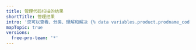 ```yaml
---
title: 管理代码扫描的结果
shortTitle: 管理结果
intro: '您可以查看、分类、理解和解决 {% data variables.product.prodname_code_scanning %} 找到的漏洞和错误。'
mapTopic: true
versions:
  free-pro-team: '*'
---
```


